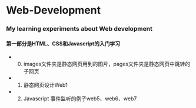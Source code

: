 # Web-Development
### My learning experiments about Web development
#### 第一部分是HTML、CSS和Javascript的入门学习
* 0. images文件夹是静态网页用到的图片，pages文件夹是静态网页中跳转的子网页
* 1. 静态网页设计Web1 
* 2. Javascript 事件监听的例子web5、web6、web7

